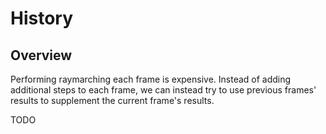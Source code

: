 # History

## Overview

Performing raymarching each frame is expensive. Instead of adding additional
steps to each frame, we can instead try to use previous frames' results to
supplement the current frame's results.

TODO
